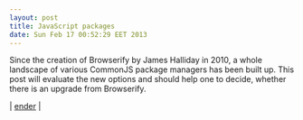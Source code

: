 ```yaml
---
layout: post
title: JavaScript packages
date: Sun Feb 17 00:52:29 EET 2013
---
```


Since the creation of Browserify by James Halliday in 2010,
a whole landscape of various CommonJS package managers has been built up.
This post will evaluate the new options
and should help one to decide, whether there is an upgrade from Browserify.

| [ender](https://npmjs.org/package/ender) |
